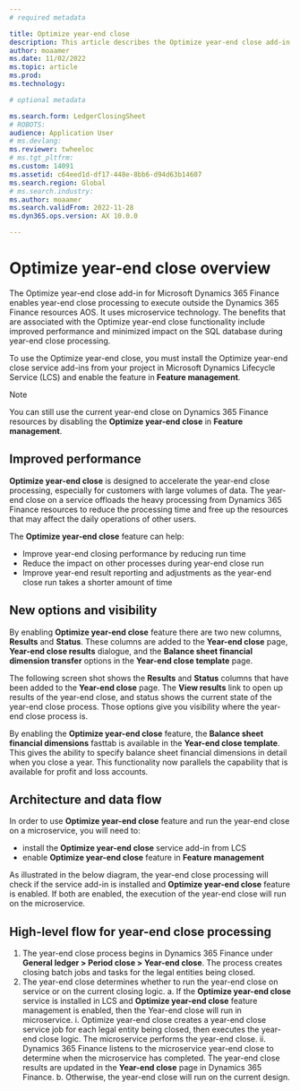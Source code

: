 ```yaml
---
# required metadata

title: Optimize year-end close 
description: This article describes the Optimize year-end close add-in that is available for the general ledger year-end close process. 
author: moaamer
ms.date: 11/02/2022
ms.topic: article
ms.prod: 
ms.technology: 

# optional metadata

ms.search.form: LedgerClosingSheet
# ROBOTS: 
audience: Application User
# ms.devlang: 
ms.reviewer: twheeloc
# ms.tgt_pltfrm: 
ms.custom: 14091
ms.assetid: c64eed1d-df17-448e-8bb6-d94d63b14607
ms.search.region: Global
# ms.search.industry: 
ms.author: moaamer
ms.search.validFrom: 2022-11-28
ms.dyn365.ops.version: AX 10.0.0

---
```


# Optimize year-end close overview

The Optimize year-end close add-in for Microsoft Dynamics 365 Finance enables year-end close processing to execute outside the Dynamics 365 Finance resources AOS. It 
uses microservice technology. The benefits that are associated with the Optimize year-end close functionality include improved performance and minimized impact on the 
SQL database during year-end close processing. 

To use the Optimize year-end close, you must install the Optimize year-end close service add-ins from your project in Microsoft Dynamics Lifecycle Service (LCS) and 
enable the feature in **Feature management**.

> [!NOTE] 
> You can still use the current year-end close on Dynamics 365 Finance resources by disabling the **Optimize year-end close** in **Feature management**. 

## Improved performance

**Optimize year-end close** is designed to accelerate the year-end close processing, especially for customers with large volumes of data. The year-end close on a service offloads the heavy processing from Dynamics 365 Finance resources to reduce the processing time and free up the resources that may affect the daily operations of other users. 

The **Optimize year-end close** feature can help:

 - Improve year-end closing performance by reducing run time
 - Reduce the impact on other processes during year-end close run
 - Improve year-end result reporting and adjustments as the year-end close run takes a shorter amount of time

## New options and visibility
By enabling **Optimize year-end close** feature there are two new columns, **Results** and **Status**. These columns are added to the **Year-end close** page, **Year-end close results** dialogue, and the **Balance sheet financial dimension transfer** options in the **Year-end close template** page. 

The following screen shot shows the **Results** and **Status** columns that have been added to the **Year-end close** page. The **View results** link to open up results of the year-end close, and status shows the current state of the year-end close process. Those options give you visibility where the year-end close process is. 

By enabling the **Optimize year-end close** feature, the **Balance sheet financial dimensions** fasttab is available in the **Year-end close template**. This gives the ability to specify balance sheet financial dimensions in detail when you close a year. This functionality now parallels the capability that is available for profit and loss accounts.

## Architecture and data flow 

In order to use **Optimize year-end close** feature and run the year-end close on a microservice, you will need to:
 - install the **Optimize year-end close** service add-in from LCS 
 - enable **Optimize year-end close** feature in **Feature management** 
 
As illustrated in the below diagram, the year-end close processing will check if the service add-in is installed and **Optimize year-end close** feature is enabled. If both are enabled, the execution of the year-end close will run on the microservice.   


## High-level flow for year-end close processing

1.	The year-end close process begins in Dynamics 365 Finance under **General ledger > Period close > Year-end close**. The process creates closing batch jobs
and tasks for the legal entities being closed.
2.	The year-end close determines whether to run the year-end close on service or on the current closing logic. 
    a.	If the **Optimize year-end close** service is installed in LCS and **Optimize year-end close** feature management is enabled, then the Year-end close will run in microservice. 
        i.	Optimize year-end close creates a year-end close service job for each legal entity being closed, then executes the year-end close logic. The microservice 
        performs the year-end close. 
        ii.	Dynamics 365 Finance listens to the microservice year-end close to determine when the microservice has completed. The year-end close results are updated in 
        the **Year-end close** page in Dynamics 365 Finance. 
    b.	Otherwise, the year-end close will run on the current design.
